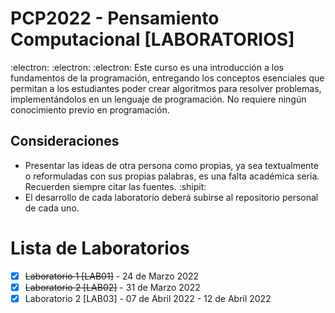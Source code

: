 # PCP2022 - Pensamiento Computacional [LABORATORIOS]
:electron: :electron: :electron:
Este curso es una introducción a los fundamentos de la programación, entregando los conceptos esenciales que permitan a los estudiantes poder crear algoritmos para resolver problemas, implementándolos en un lenguaje de programación. No requiere ningún conocimiento previo en programación.

## Consideraciones
- Presentar las ideas de otra persona como propias, ya sea textualmente o reformuladas con sus propias palabras, es una falta académica seria. Recuerden siempre citar las fuentes. :shipit:
- El desarrollo de cada laboratorio deberá subirse al repositorio personal de cada uno.

# Lista de Laboratorios 

- [X] ~~Laboratorio 1 [LAB01]~~ - 24 de Marzo 2022
- [X] ~~Laboratorio 2 [LAB02]~~ - 31 de Marzo 2022
- [X] Laboratorio 2 [LAB03] - 07 de Abril 2022 - 12 de Abril 2022
